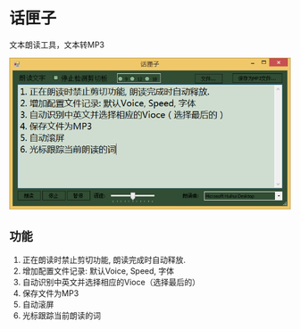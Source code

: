 # 话匣子

文本朗读工具，文本转MP3

![截图](%E8%AF%9D%E5%8C%A3%E5%AD%90.png "主界面")

## 功能

1. 正在朗读时禁止剪切功能, 朗读完成时自动释放.
2. 增加配置文件记录: 默认Voice, Speed, 字体
3. 自动识别中英文并选择相应的Vioce（选择最后的）
4. 保存文件为MP3
5. 自动滚屏
6. 光标跟踪当前朗读的词
